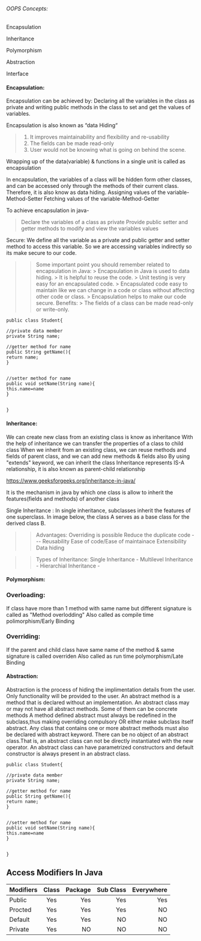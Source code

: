 
###### OOPS Concepts:


Encapsulation

Inheritance

Polymorphism

Abstraction

Interface


#### Encapsulation: 

Encapsulation can be achieved by: Declaring all the variables in the class as private and writing public methods in the class to set and get the values of variables.<br>

Encapsulation is also known as “data Hiding“
> 1. It improves maintainability and flexibility and re-usability
> 2. The fields can be made read-only
> 3. User would not be knowing what is going on behind the scene.

Wrapping up of the data(variable) & functions in a single unit is called as encapsulation

 

In encapsulation, the variables of a class will be hidden form other classes, and can be accessed only through the methods of their current class. Therefore, it is also know as data hiding.
    Assigning values of the variable-Method-Setter
    Fetching values of the variable-Method-Getter

 

To achieve encapsulation in java-
> Declare the variables of a class as private
> Provide public setter and getter methods to modify and view the variables values
    
 Secure:
        We define all the variable as a private and public getter and setter method to access this variable. So we are accessing variables indirectly so its make secure to our code.

>> Some important point you should remember related to encapsulation in Java:
       > Encapsulation in Java is used to data hiding.
       > It is helpful to reuse the code.
       > Unit testing is very easy for an encapsulated code.
       > Encapsulated code easy to maintain like we can change in a code or class without affecting other code or class.
       > Encapsulation helps to make our code secure.
>> Benefits:
       > The fields of a class can be made read-only or write-only.

```
public class Student{ 

//private data member  
private String name;  

//getter method for name  
public String getName(){  
return name;  
}  


//setter method for name  
public void setName(String name){  
this.name=name  
}  


} 
```
#### Inheritance:
  We can create new class from an existing class is know as inheritance
    With the help of inheritance we can transfer the properties of a class to child class
    When we inherit from an existing class, we can reuse methods and fields of parent class, and we can add new methods & fields also
    By using "extends" keyword, we can inherit the class
    Inheritance represents IS-A relationship, it is also known as parent-child relationship

https://www.geeksforgeeks.org/inheritance-in-java/ <br>

It is the mechanism in java by which one class is allow to inherit the features(fields and methods) of another class<br>

Single Inheritance : In single inheritance, subclasses inherit the features of one superclass. In image below, the class A serves as a base class for the derived class B.<br>

>> Advantages:
   > Overriding is possible
   > Reduce the duplicate code --- Reusability
   > Ease of code/Ease of maintainace
   > Extensibility
   > Data hiding

>>  Types of Inheritance:
   > Single Inheritance -
   > Multilevel Inheritance -
   > Hierarchial Inheritance -


#### Polymorphism:
### Overloading: 
   If class have more than 1 method with same name but different signature is called as "Method overlodding"
             Also called as compile time polimorphism/Early Binding
### Overriding: 
   If the parent and child class have same name of the method & same signature is called overriden
            Also called as run time polymorphism/Late Binding

#### Abstraction:
   Abstraction is the process of hiding the implimentation details from the user. Only functionality will be provided to the user.
    An abstract method is a method that is declared without an implementation.
    An abstract class may or may not have all abstract methods. Some of them can be concrete methods
    A method defined abstract must always be redefined in the subclass,thus making overriding compulsory OR either make subclass itself abstract.
    Any class that contains one or more abstract methods must also be declared with abstract keyword.
    There can be no object of an abstract class.That is, an abstract class can not be directly instantiated with the new operator.
    An abstract class can have parametrized constructors and default constructor is always present in an abstract class.

```
public class Student{ 

//private data member  
private String name;  

//getter method for name  
public String getName(){  
return name;  
}  


//setter method for name  
public void setName(String name){  
this.name=name  
}  


} 
```



## Access Modifiers In Java

| Modifiers    | Class        | Package        |Sub Class        |Everywhere        |
| :---         |     :---:      |          ---: |          ---: |          ---:    |
| Public      | Yes            | Yes           |Yes              |Yes               |
| Procted     | Yes            | Yes           |Yes              |NO                |
| Default     | Yes            | Yes           |NO               |NO                |
| Private     | Yes            | NO            |NO               |NO                |








